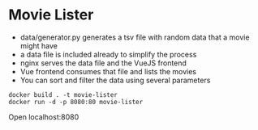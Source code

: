 # Movie Lister

- data/generator.py generates a tsv file with random data that a movie might have
- a data file is included already to simplify the process
- nginx serves the data file and the VueJS frontend
- Vue frontend consumes that file and lists the movies
- You can sort and filter the data using several parameters

```
docker build . -t movie-lister
docker run -d -p 8080:80 movie-lister
```
Open localhost:8080
